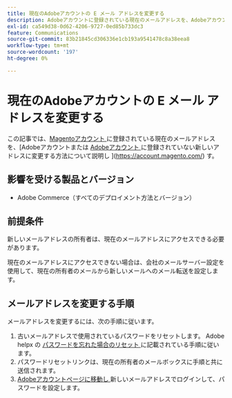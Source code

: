 ```yaml
---
title: 現在のAdobeアカウントの E メール アドレスを変更する
description: Adobeアカウントに登録されている現在のメールアドレスを、AdobeアカウントまたはMagentoアカウントに登録されていない新しいアドレスに変更する方法を説明します。
exl-id: ca549d38-0d62-4206-9727-0ed85b733dc3
feature: Communications
source-git-commit: 83b21845cd306336e1cb193a9541478c8a38eea8
workflow-type: tm+mt
source-wordcount: '197'
ht-degree: 0%

---
```


# 現在のAdobeアカウントの E メール アドレスを変更する

この記事では、[Magentoアカウント ](https://account.adobe.com/) に登録されている現在のメールアドレスを、[Adobeアカウントまたは [Adobeアカウント ](https://account.adobe.com/) に登録されていない新しいアドレスに変更する方法について説明し ](https://account.magento.com/) す。

## 影響を受ける製品とバージョン

* Adobe Commerce（すべてのデプロイメント方法とバージョン）

## 前提条件

新しいメールアドレスの所有者は、現在のメールアドレスにアクセスできる必要があります。

現在のメールアドレスにアクセスできない場合は、会社のメールサーバー設定を使用して、現在の所有者のメールから新しいメールへのメール転送を設定します。

## メールアドレスを変更する手順

メールアドレスを変更するには、次の手順に従います。

1. 古いメールアドレスで使用されているパスワードをリセットします。 Adobe helpx の [ パスワードを忘れた場合のリセット ](https://helpx.adobe.com/manage-account/using/change-or-reset-password.html) に記載されている手順に従います。
1. パスワードリセットリンクは、現在の所有者のメールボックスに手順と共に送信されます。
1. [Adobeアカウントページに移動し ](https://account.adobe.com) 新しいメールアドレスでログインして、パスワードを設定します。
